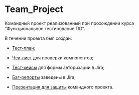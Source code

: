# Team_Project

Командный проект реализованный при прохождении курса “Функциональное тестирование ПО”.

В течении проекта был создан:

- [Тест-план](https://github.com/PavelPakhadnia/Team_Project/blob/main/Test-plan.pdf);
   
- [Чек-лист](https://github.com/PavelPakhadnia/Team_Project/blob/main/Check-list.pdf) для проверки компонентов;
  
- [Тест-кейсы](https://github.com/PavelPakhadnia/Team_Project/blob/main/Test-cases%20Login.pdf) для формы авторизации в Jira;

- [Баг-репорты](https://github.com/PavelPakhadnia/Team_Project/blob/main/Bug-reports%20Jira.pdf) заведены в Jira;
  
- [Презентация для защиты](https://github.com/PavelPakhadnia/Team_Project/blob/main/Presentation_team_project.pdf) командного проекта.
